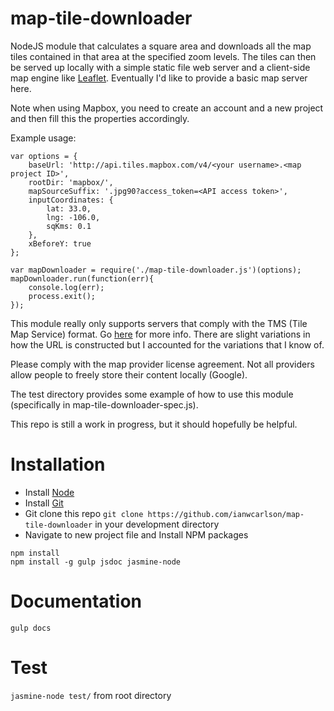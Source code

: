 # map-tile-downloader

NodeJS module that calculates a square area and downloads all the map tiles contained in that area at the specified zoom levels.  The tiles can then be served up locally with a simple static file web server and a client-side map engine like [Leaflet](http://leafletjs.com/). Eventually I'd like to provide a basic map server here.

Note when using Mapbox, you need to create an account and a new project and then fill this the properties accordingly.

Example usage:
```
var options = {
	baseUrl: 'http://api.tiles.mapbox.com/v4/<your username>.<map project ID>',
	rootDir: 'mapbox/',
	mapSourceSuffix: '.jpg90?access_token=<API access token>',
	inputCoordinates: {
		lat: 33.0,
		lng: -106.0,
		sqKms: 0.1
	},
	xBeforeY: true
};

var mapDownloader = require('./map-tile-downloader.js')(options);
mapDownloader.run(function(err){
	console.log(err);
	process.exit();
});
```

This module really only supports servers that comply with the TMS (Tile Map Service) format.  Go [here](http://wiki.openstreetmap.org/wiki/TMS) for more info.  There are slight variations in how the URL is constructed but I accounted for the variations that I know of.  

Please comply with the map provider license agreement.  Not all providers allow people to freely store their content locally (Google).  

The test directory provides some example of how to use this module (specifically in map-tile-downloader-spec.js).

This repo is still a work in progress, but it should hopefully be helpful.  

# Installation
- Install [Node](http://nodejs.org/)
- Install [Git](http://git-scm.com/book/en/v2/Getting-Started-Installing-Git)
- Git clone this repo `git clone https://github.com/ianwcarlson/map-tile-downloader` in your development directory
- Navigate to new project file and Install NPM packages
```
npm install
npm install -g gulp jsdoc jasmine-node
```

# Documentation
`gulp docs`

# Test
`jasmine-node test/` from root directory